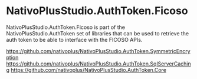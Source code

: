 # NativoPlusStudio.AuthToken.Ficoso

NativoPlusStudio.AuthToken.Ficoso is part of the NativoPlusStudio.AuthToken set of libraries that can be used to retrieve the auth token to be able to interface with the FICOSO APIs.

https://github.com/nativoplus/NativoPlusStudio.AuthToken.SymmetricEncryption 
https://github.com/nativoplus/NativoPlusStudio.AuthToken.SqlServerCaching 
https://github.com/nativoplus/NativoPlusStudio.AuthToken.Core